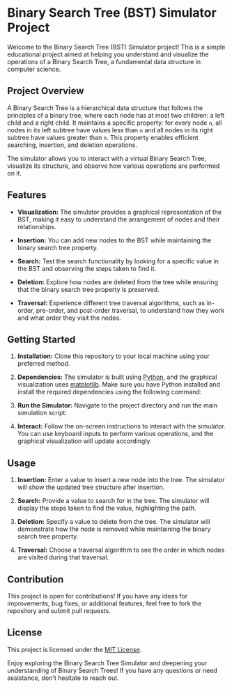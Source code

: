 # Binary Search Tree (BST) Simulator Project

Welcome to the Binary Search Tree (BST) Simulator project! This is a simple educational project aimed at helping you understand and visualize the operations of a Binary Search Tree, a fundamental data structure in computer science.

## Project Overview

A Binary Search Tree is a hierarchical data structure that follows the principles of a binary tree, where each node has at most two children: a left child and a right child. It maintains a specific property: for every node `n`, all nodes in its left subtree have values less than `n` and all nodes in its right subtree have values greater than `n`. This property enables efficient searching, insertion, and deletion operations.

The simulator allows you to interact with a virtual Binary Search Tree, visualize its structure, and observe how various operations are performed on it.

## Features

- **Visualization:** The simulator provides a graphical representation of the BST, making it easy to understand the arrangement of nodes and their relationships.

- **Insertion:** You can add new nodes to the BST while maintaining the binary search tree property.

- **Search:** Test the search functionality by looking for a specific value in the BST and observing the steps taken to find it.

- **Deletion:** Explore how nodes are deleted from the tree while ensuring that the binary search tree property is preserved.

- **Traversal:** Experience different tree traversal algorithms, such as in-order, pre-order, and post-order traversal, to understand how they work and what order they visit the nodes.

## Getting Started

1. **Installation:** Clone this repository to your local machine using your preferred method.

2. **Dependencies:** The simulator is built using [Python](https://www.python.org/), and the graphical visualization uses [matplotlib](https://matplotlib.org/). Make sure you have Python installed and install the required dependencies using the following command:

3. **Run the Simulator:** Navigate to the project directory and run the main simulation script:

4. **Interact:** Follow the on-screen instructions to interact with the simulator. You can use keyboard inputs to perform various operations, and the graphical visualization will update accordingly.

## Usage

1. **Insertion:** Enter a value to insert a new node into the tree. The simulator will show the updated tree structure after insertion.

2. **Search:** Provide a value to search for in the tree. The simulator will display the steps taken to find the value, highlighting the path.

3. **Deletion:** Specify a value to delete from the tree. The simulator will demonstrate how the node is removed while maintaining the binary search tree property.

4. **Traversal:** Choose a traversal algorithm to see the order in which nodes are visited during that traversal.

## Contribution

This project is open for contributions! If you have any ideas for improvements, bug fixes, or additional features, feel free to fork the repository and submit pull requests.

## License

This project is licensed under the [MIT License](LICENSE).

Enjoy exploring the Binary Search Tree Simulator and deepening your understanding of Binary Search Trees! If you have any questions or need assistance, don't hesitate to reach out.
